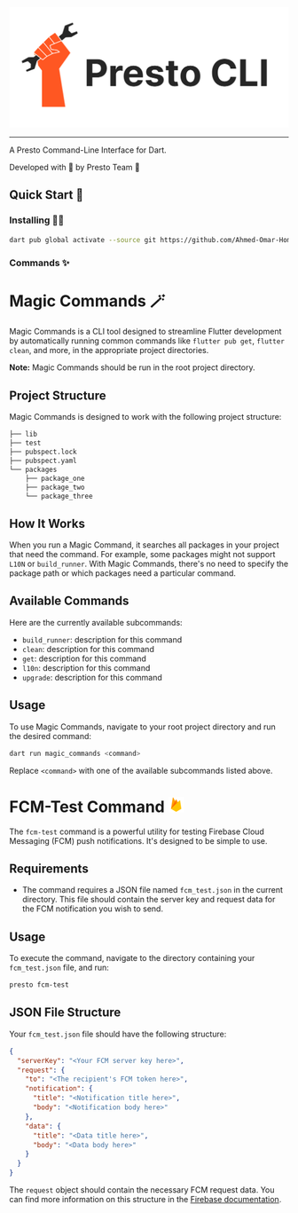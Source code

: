 ![Presto CLI Logo](assets/presto_cli_logo.png)

---

A Presto Command-Line Interface for Dart.

Developed with 🧡 by Presto Team 🐥

## Quick Start 🚀

### Installing 🧑‍💻

```bash
dart pub global activate --source git https://github.com/Ahmed-Omar-Hommir/presto-cli
```

### Commands ✨

# Magic Commands 🪄

Magic Commands is a CLI tool designed to streamline Flutter development by automatically running common commands like `flutter pub get`, `flutter clean`, and more, in the appropriate project directories.

**Note:** Magic Commands should be run in the root project directory.

## Project Structure

Magic Commands is designed to work with the following project structure:

```
├── lib
├── test
├── pubspect.lock
├── pubspect.yaml
└── packages
    ├── package_one
    ├── package_two
    └── package_three
```

## How It Works

When you run a Magic Command, it searches all packages in your project that need the command. For example, some packages might not support `L10N` or `build_runner`. With Magic Commands, there's no need to specify the package path or which packages need a particular command.

## Available Commands

Here are the currently available subcommands:

- `build_runner`: description for this command
- `clean`: description for this command
- `get`: description for this command
- `l10n`: description for this command
- `upgrade`: description for this command

## Usage

To use Magic Commands, navigate to your root project directory and run the desired command:

```bash
dart run magic_commands <command>
```

Replace `<command>` with one of the available subcommands listed above.

# FCM-Test Command <img src="assets/firebase-icon.svg" alt="Alternative Text" width="28" height="28" />

The `fcm-test` command is a powerful utility for testing Firebase Cloud Messaging (FCM) push notifications. It's designed to be simple to use.

## Requirements

- The command requires a JSON file named `fcm_test.json` in the current directory. This file should contain the server key and request data for the FCM notification you wish to send.

## Usage

To execute the command, navigate to the directory containing your `fcm_test.json` file, and run:

```bash
presto fcm-test
```

## JSON File Structure

Your `fcm_test.json` file should have the following structure:

```json
{
  "serverKey": "<Your FCM server key here>",
  "request": {
    "to": "<The recipient's FCM token here>",
    "notification": {
      "title": "<Notification title here>",
      "body": "<Notification body here>"
    },
    "data": {
      "title": "<Data title here>",
      "body": "<Data body here>"
    }
  }
}
```

The `request` object should contain the necessary FCM request data. You can find more information on this structure in the [Firebase documentation](https://firebase.google.com/docs/cloud-messaging).
